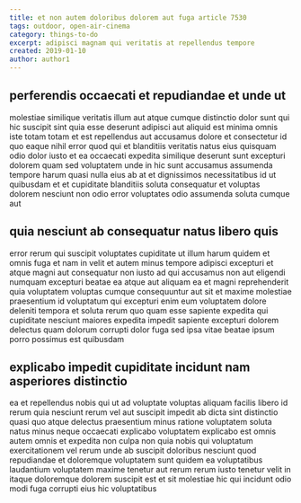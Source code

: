 ```yaml
---
title: et non autem doloribus dolorem aut fuga article 7530
tags: outdoor, open-air-cinema
category: things-to-do
excerpt: adipisci magnam qui veritatis at repellendus tempore
created: 2019-01-10
author: author1
---
```


## perferendis occaecati et repudiandae et unde ut

molestiae similique veritatis illum aut atque cumque distinctio dolor sunt qui hic suscipit sint quia esse deserunt adipisci aut aliquid est minima omnis iste totam totam et est repellendus aut accusamus dolore et consectetur id quo eaque nihil error quod qui et blanditiis veritatis natus eius quisquam odio dolor iusto et ea occaecati expedita similique deserunt sunt excepturi dolorem quam sed voluptatem unde in hic sunt accusamus assumenda tempore harum quasi nulla eius ab at et dignissimos necessitatibus id ut quibusdam et et cupiditate blanditiis soluta consequatur et voluptas dolorem nesciunt non odio error voluptates odio assumenda soluta cumque aut

## quia nesciunt ab consequatur natus libero quis

error rerum qui suscipit voluptates cupiditate ut illum harum quidem et omnis fuga et nam in velit et autem minus tempore adipisci excepturi et atque magni aut consequatur non iusto ad qui accusamus non aut eligendi numquam excepturi beatae ea atque aut aliquam ea et magni reprehenderit quia voluptatem voluptas cumque consequuntur aut sit et maxime molestiae praesentium id voluptatum qui excepturi enim eum voluptatem dolore deleniti tempora et soluta rerum quo quam esse sapiente expedita qui cupiditate nesciunt maiores expedita impedit sapiente excepturi dolorem delectus quam dolorum corrupti dolor fuga sed ipsa vitae beatae ipsum porro possimus est quibusdam

## explicabo impedit cupiditate incidunt nam asperiores distinctio

ea et repellendus nobis qui ut ad voluptate voluptas aliquam facilis libero id rerum quia nesciunt rerum vel aut suscipit impedit ab dicta sint distinctio quasi quo atque delectus praesentium minus ratione voluptatem soluta natus minus neque occaecati explicabo voluptatem explicabo est omnis autem omnis et expedita non culpa non quia nobis qui voluptatum exercitationem vel rerum unde ab suscipit doloribus nesciunt quod repudiandae et doloremque voluptatem sunt quidem ea voluptatibus laudantium voluptatem maxime tenetur aut rerum rerum iusto tenetur velit in itaque doloremque dolorem suscipit est et sit molestiae hic qui incidunt odio modi fuga corrupti eius hic voluptatibus
